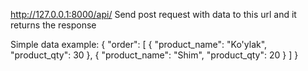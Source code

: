 http://127.0.0.1:8000/api/
Send post request with data to this url and it returns the response

Simple data example:
{
    "order": [
        {
            "product_name": "Ko'ylak",
            "product_qty": 30
        },
        {
            "product_name": "Shim",
            "product_qty": 20
        }
    ]
}
